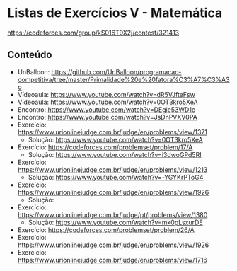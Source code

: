 # Listas de Exercícios V - Matemática

https://codeforces.com/group/kS016T9X2j/contest/321413

## Conteúdo
* UnBalloon: https://github.com/UnBalloon/programacao-competitiva/tree/master/Primalidade%20e%20fatora%C3%A7%C3%A3o
* Vídeoaula: https://www.youtube.com/watch?v=dR5VJfteFsw
* Vídeoaula: https://www.youtube.com/watch?v=0OT3kro5XeA
* Encontro: https://www.youtube.com/watch?v=DEgie53WD1c
* Encontro: https://www.youtube.com/watch?v=JsDnPVXV0PA
* Exercício: https://www.urionlinejudge.com.br/judge/en/problems/view/1371
    * Solução: https://www.youtube.com/watch?v=0OT3kro5XeA
* Exercício: https://codeforces.com/problemset/problem/17/A
    * Solução: https://www.youtube.com/watch?v=i3dwoGPd5RI
* Exercício: https://www.urionlinejudge.com.br/judge/en/problems/view/1213
    * Solução: https://www.youtube.com/watch?v=-YGYKrPToG4
* Exercício: https://www.urionlinejudge.com.br/judge/en/problems/view/1926
    * Solução: 
* Exercício: https://www.urionlinejudge.com.br/judge/pt/problems/view/1380
    * Solução: https://www.youtube.com/watch?v=mk0pLsxurDE
* Exercício: https://codeforces.com/problemset/problem/26/A
* Exercício: https://www.urionlinejudge.com.br/judge/en/problems/view/1926
* Exercício: https://www.urionlinejudge.com.br/judge/en/problems/view/1716
